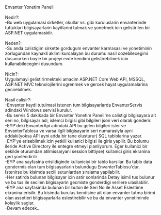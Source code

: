 Envanter Yonetim Paneli<br /><br />
Nedir?:<br />
-Bu web uygulamasi sirketler, okullar vs. gibi kuruluslarin envanterinde tuttuklari bilgisayarlarin kayitlarini tutmak ve yonetmek icin gelistirilen bir ASP.NET uygulamasidir.<br />
<br />
Neden?:<br />
-Su anda calistigim sirkette gordugum envanter karmasasi ve yonetiminin zorlugundan kaynakli aklimi kurcalayan bu durumu nasil cozebilecegimi dusunurken boyle bir projeyi evde kendimi gelistirebilmek icin kullanabilecegimi dusundum.<br />
<br />
Nicin?:<br />
Uygulamayi gelistirirmekteki amacim ASP.NET Core Web API, MSSQL, ASP.NET MVC teknolojilerini ogrenmek ve gercek hayat uygulamalarina gecirebilmek.<br />
<br />
Nasil calisir?:<br />
-Envanter kaydi tutulmasi istenen tum bilgisayarlarda EnvanterServis adindaki Windows servisi kurulur.<br />
-Bu servis 5 dakikada bir Envanter Yonetim Paneli'ne calistigi bilgisayara ait seri no, bilgisayar adi, islemci bilgisi gibi bilgileri json veri olarak gonderir.<br />
-EYP'deki EnvanterApi adindaki API bu gelen bilgileri isler ve EnvanterTablosu ve varsa ilgili bilgisayarin seri numarasiyla ayni addaki(yoksa API ayni adda bir tane olusturur) SQL tablolarina yazar.<br />
-EYP'ye erisebilmek icin yetkili kullanici bilgisi ile giris yapilir. Bu bolumu ileride Active Directory ile entegre etmeyi planliyorum. Eger kullanici bir sekilde oturumdan atilmissa(yani session bittiyse) kullanici giris ekranina geri yonlendirilir<br />
-EYP ana sayfasina erisildiginde kullaniciyi bir tablo karsilar. Bu tablo data gondermis olan tum bilgisayarlarin bulundugu EnvanterTablosu'dur. Istenirse bu kisimda secili sutunlardan siralama yapilabilir.<br />
-Her satirda bulunan bilgisayar icin satir sonlarinda Detay isimli tus bulunur ve bu tus ile secilen bilgisayarin gecmiste gonderdigi verilere ulasilabilir.<br />
-EYP ana sayfasinda bulunan bir buton ile Seri No ile Asset Eslestime ekranina erisilir. Bu kisimda kurulus kendisine ait olan envanter tutma birimi olan assetleri bilgisayarlarla eslestirebilir ve bu da envanter yonetiminde kolaylik saglar.<br />
-Devam edecek...
